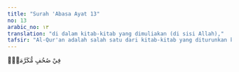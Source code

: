 ```yaml
---
title: "Surah 'Abasa Ayat 13"
no: 13
arabic_no: ١٣
translation: "di dalam kitab-kitab yang dimuliakan (di sisi Allah),"
tafsir: "Al-Qur'an adalah salah satu dari kitab-kitab yang diturunkan kepada para nabi. Ia merupakan kitab yang mulia dan tinggi nilai ajarannya dan disucikan dari segala macam bentuk pengaruh setan. Al-Qur'an diturunkan dengan perantaraan para penulis yaitu para malaikat yang sangat mulia lagi berbakti, sebagaimana dalam firman Allah:\n\nYang tidak durhaka kepada Allah terhadap apa yang Dia perintahkan kepada mereka dan selalu mengerjakan apa yang diperintahkan. (at-Tahrim/66: 6)"
---
```

فِيْ صُحُفٍ مُّكَرَّمَةٍۙ